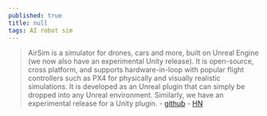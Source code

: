 ```yaml
---
published: true
title: null
tags: AI robot sim
---
```

> AirSim is a simulator for drones, cars and more, built on Unreal Engine (we now also have an experimental Unity release). It is open-source, cross platform, and supports hardware-in-loop with popular flight controllers such as PX4 for physically and visually realistic simulations. It is developed as an Unreal plugin that can simply be dropped into any Unreal environment. Similarly, we have an experimental release for a Unity plugin. - [github](https://github.com/microsoft/AirSim) - [HN](https://news.ycombinator.com/item?id=21005190)
